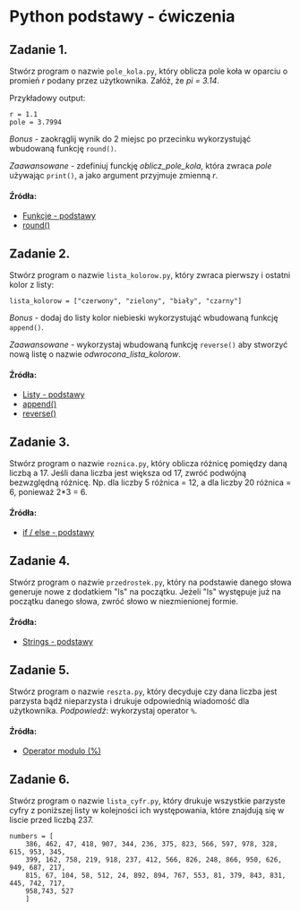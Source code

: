 # Python podstawy - ćwiczenia

## Zadanie 1.

Stwórz program o nazwie `pole_kola.py`, który oblicza pole koła w oparciu
o promień *r* podany przez użytkownika. Załóż, że *pi = 3.14*.

Przykładowy output:
```
r = 1.1 
pole = 3.7994
```

*Bonus* - zaokrąglij wynik do 2 miejsc po przecinku wykorzystująć wbudowaną funkcję `round()`.

*Zaawansowane* - zdefiniuj funckję *oblicz_pole_kola*, która zwraca *pole* używając `print()`, a jako argument
przyjmuje zmienną *r*.

#### Źródła:

- [Funkcje - podstawy](https://www.codecademy.com/learn/learn-python-3/modules/learn-python3-functions/cheatsheet)
- [round()](https://www.programiz.com/python-programming/methods/built-in/round)

## Zadanie 2.

Stwórz program o nazwie `lista_kolorow.py`, który zwraca pierwszy i ostatni kolor z listy:
```
lista_kolorow = ["czerwony", "zielony", "biały", "czarny"]
```

*Bonus* - dodaj do listy kolor niebieski wykorzystująć wbudowaną funkcję `append()`.

*Zaawansowane* - wykorzystaj wbudowaną funkcję `reverse()` aby stworzyć nową listę o nazwie
*odwrocona_lista_kolorow*.

#### Źródła:

- [Listy - podstawy](https://www.codecademy.com/learn/learn-python-3/modules/learn-python3-lists/cheatsheet)
- [append()](https://www.programiz.com/python-programming/methods/list/append)
- [reverse()](https://www.programiz.com/python-programming/methods/list/reverse)

## Zadanie 3.

Stwórz program o nazwie `roznica.py`, który oblicza różnicę pomiędzy daną liczbą a 17.
Jeśli dana liczba jest większa od 17, zwróć podwójną bezwzględną różnicę.
Np. dla liczby 5 różnica = 12, a dla liczby 20 różnica = 6, ponieważ 2*3 = 6.

#### Źródła:
- [if / else - podstawy](https://www.codecademy.com/learn/learn-python-3/modules/learn-python3-control-flow/cheatsheet)

## Zadanie 4.

Stwórz program o nazwie `przedrostek.py`, który na podstawie danego słowa generuje nowe
z dodatkiem "ls" na początku. Jeżeli "ls" występuje już na początku danego słowa, zwróć
słowo w niezmienionej formie.

#### Źródła:
- [Strings - podstawy](https://www.codecademy.com/learn/learn-python-3/modules/learn-python3-strings/cheatsheet)

## Zadanie 5.

Stwórz program o nazwie `reszta.py`, który decyduje czy dana liczba jest parzysta bądź nieparzysta
i drukuje odpowiednią wiadomość dla użytkownika. *Podpowiedź*: wykorzystaj operator `%`.

#### Źródła:
- [Operator modulo (%)](https://www.codecademy.com/learn/learn-python-3/modules/learn-python3-hello-world/cheatsheet)

## Zadanie 6.

Stwórz program o nazwie `lista_cyfr.py`, który drukuje wszystkie parzyste cyfry z poniższej listy
w kolejności ich występowania, które znajdują się w liscie przed liczbą 237.

```
numbers = [    
    386, 462, 47, 418, 907, 344, 236, 375, 823, 566, 597, 978, 328, 615, 953, 345, 
    399, 162, 758, 219, 918, 237, 412, 566, 826, 248, 866, 950, 626, 949, 687, 217, 
    815, 67, 104, 58, 512, 24, 892, 894, 767, 553, 81, 379, 843, 831, 445, 742, 717, 
    958,743, 527
    ]
```